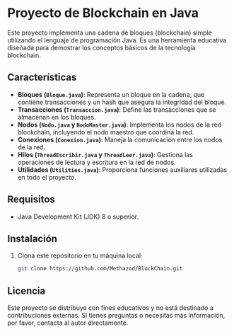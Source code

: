 # Proyecto de Blockchain en Java

Este proyecto implementa una cadena de bloques (blockchain) simple utilizando el lenguaje de programación Java. Es una herramienta educativa diseñada para demostrar los conceptos básicos de la tecnología blockchain.

## Características

- **Bloques (`Bloque.java`)**: Representa un bloque en la cadena, que contiene transacciones y un hash que asegura la integridad del bloque.
- **Transacciones (`Transaccion.java`)**: Define las transacciones que se almacenan en los bloques.
- **Nodos (`Nodo.java` y `NodoMaster.java`)**: Implementa los nodos de la red blockchain, incluyendo el nodo maestro que coordina la red.
- **Conexiones (`Conexion.java`)**: Maneja la comunicación entre los nodos de la red.
- **Hilos (`ThreadEscribir.java` y `ThreadLeer.java`)**: Gestiona las operaciones de lectura y escritura en la red de nodos.
- **Utilidades (`Utilities.java`)**: Proporciona funciones auxiliares utilizadas en todo el proyecto.

## Requisitos

- Java Development Kit (JDK) 8 o superior.

## Instalación

1. Clona este repositorio en tu máquina local:
   ```bash
   git clone https://github.com/Methazod/BlockChain.git

## Licencia
Este proyecto se distribuye con fines educativos y no está destinado a contribuciones externas. Si tienes preguntas o necesitas más información, por favor, contacta al autor directamente.

